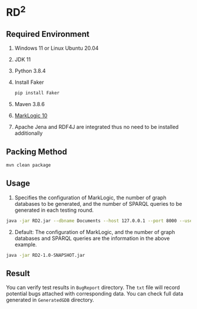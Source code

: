 # RD<sup>2</sup>

## Required Environment

1. Windows 11 or Linux Ubuntu 20.04

2. JDK 11

3. Python 3.8.4

4. Install Faker

   ```bash
   pip install Faker
   ```

5. Maven 3.8.6
6. [MarkLogic 10](https://developer.marklogic.com/products/marklogic-server)
7. Apache Jena and RDF4J are integrated thus no need to be installed additionally

## Packing Method

```bash
mvn clean package
```

## Usage

1. Specifies the configuration of MarkLogic, the number of graph databases to be generated, and the number of SPARQL queries to be generated in each testing round.

```bash
java -jar RD2.jar --dbname Documents --host 127.0.0.1 --port 8000 --username root --password 123 --db-num 10 --query-num 100
```

2. Default: The configuration of MarkLogic, and the number of graph databases and SPARQL queries are the information in the above example.

```bash
java -jar RD2-1.0-SNAPSHOT.jar
```
## Result
You can verify test results in `BugReport` directory. The `txt` file will record potential bugs attached with corresponding data.
You can check full data generated in `GeneratedGDB` directory.
